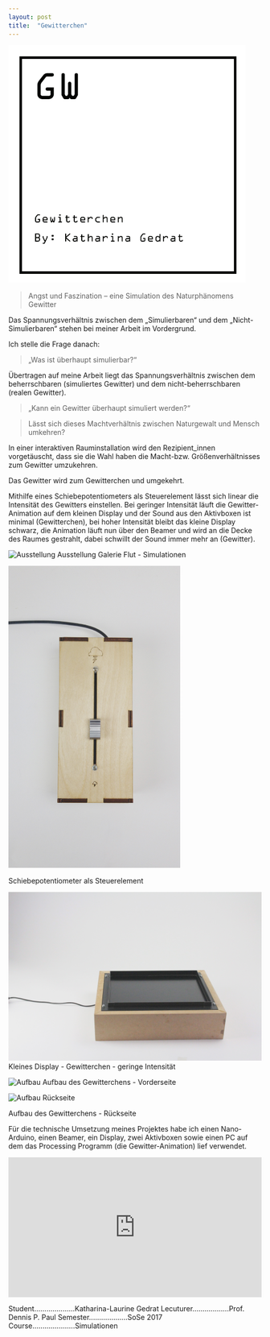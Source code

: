 ```yaml
---
layout: post
title:  "Gewitterchen"
---
```


![Titel](/images/gewitterchen/kg_gewitterchen_01.jpg)

> Angst und Faszination – eine Simulation des Naturphänomens Gewitter

Das Spannungsverhältnis zwischen dem „Simulierbaren“ und dem „Nicht-Simulierbaren“ stehen bei meiner Arbeit im Vordergrund.

Ich stelle die Frage danach: 

> „Was ist überhaupt simulierbar?“ 

Übertragen auf meine Arbeit liegt das Spannungsverhältnis zwischen dem beherrschbaren (simuliertes Gewitter) und dem nicht-beherrschbaren (realen Gewitter).

> „Kann ein Gewitter überhaupt simuliert werden?“

> Lässt sich dieses Machtverhältnis zwischen Naturgewalt und Mensch umkehren?

In einer interaktiven Rauminstallation wird den Rezipient_innen vorgetäuscht, dass sie die Wahl haben die Macht-bzw. Größenverhältnisses zum Gewitter umzukehren.

Das Gewitter wird zum Gewitterchen und umgekehrt.

Mithilfe eines Schiebepotentiometers als Steuerelement lässt sich linear die Intensität des Gewitters einstellen. Bei geringer Intensität läuft die Gewitter-Animation auf dem kleinen Display und der Sound aus den Aktivboxen ist minimal (Gewitterchen), bei hoher Intensität bleibt das kleine Display schwarz, die Animation läuft nun über den Beamer und wird an die Decke des Raumes gestrahlt, dabei schwillt der Sound immer mehr an (Gewitter).

![Ausstellung](/images/gewitterchen/kg_gewitterchen_02.jpg) Ausstellung Galerie Flut - Simulationen

<img src="/images/gewitterchen/kg_gewitterchen_03.jpg" alt="Schiebepotentiometer" height="600" width="auto"/>

Schiebepotentiometer als Steuerelement

![Display](/images/gewitterchen/kg_gewitterchen_04.jpg)
Kleines Display - Gewitterchen - geringe Intensität

![Aufbau](/images/gewitterchen/kg_gewitterchen_05.jpg)
Aufbau des Gewitterchens - Vorderseite

<img src="/images/gewitterchen/kg_gewitterchen_06.jpg" alt="Aufbau Rückseite" height="600" width="auto"/>

Aufbau des Gewitterchens - Rückseite

Für die technische Umsetzung meines Projektes habe ich einen Nano-Arduino, einen Beamer, ein Display, zwei Aktivboxen sowie einen PC auf dem das Processing Programm (die Gewitter-Animation) lief verwendet.

<div style="padding:55.21% 0 0 0;position:relative;"><iframe src="https://player.vimeo.com/video/833962307?title=0&byline=0&portrait=0&speed=0&badge=0&autopause=0&player_id=0&app_id=58479/embed" allow="autoplay; fullscreen; picture-in-picture" allowfullscreen frameborder="0" style="position:absolute;top:0;left:0;width:100%;height:100%;"></iframe></div>



Student....................Katharina-Laurine Gedrat
Lecuturer..................Prof. Dennis P. Paul
Semester...................SoSe 2017
Course.....................Simulationen